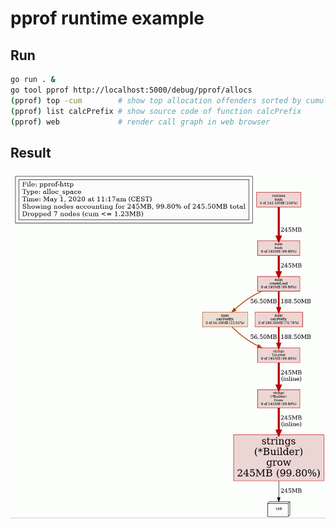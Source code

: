 # pprof runtime example

## Run

```bash
go run . &
go tool pprof http://localhost:5000/debug/pprof/allocs
(pprof) top -cum        # show top allocation offenders sorted by cumulative allocations
(pprof) list calcPrefix # show source code of function calcPrefix
(pprof) web             # render call graph in web browser
```

## Result

![Call graph with allocations](profile001.gif)